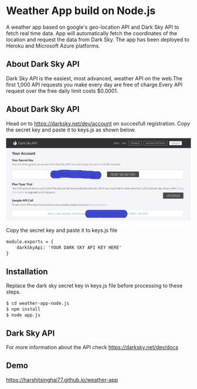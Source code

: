 # Weather App build on Node.js
A weather app based on google's geo-location API and Dark Sky API to fetch real time data. App will automatically fetch the coordinates of the location and request the data from Dark Sky. The app has been deployed to Heroku and Microsoft Azure platforms. 

## About Dark Sky API
Dark Sky API is the easiest, most advanced, weather API on the web.The first 1,000 API requests you make every day are free of charge.Every API request over the free daily limit costs $0.0001.

## About Dark Sky API
Head on to https://darksky.net/dev/account on succesfull registration. Copy the secret key and paste it to keys.js as shown below.

![Alt text](/screenshot/shadoweather1.JPG?raw=true "Dark Sky API Secret key")

Copy the secret key and paste it to keys.js file

```node
module.exports = {
    darkSkyApi: 'YOUR DARK SKY API KEY HERE'
}
```
## Installation
Replace the dark sky secret key in keys.js file before processing to these steps.

```command
$ cd weather-app-node.js
$ npm install
$ node app.js
```

## Dark Sky API
For more information about the API check https://darksky.net/dev/docs

## Demo
https://harshitsinghai77.github.io/weather-app

